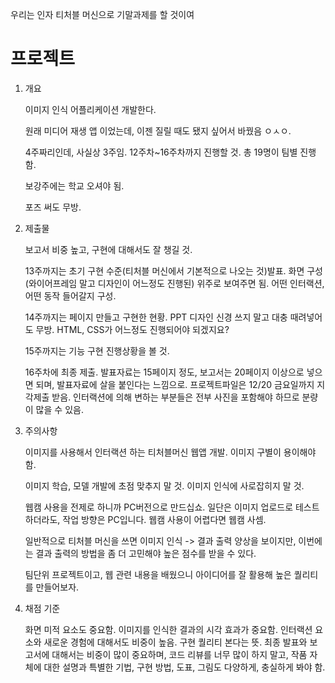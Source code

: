 우리는 인자 티처블 머신으로 기말과제를 할 것이여

# 프로젝트

1. 개요
   
    이미지 인식 어플리케이션 개발한다.

    원래 미디어 재생 앱 이었는데, 이젠 질릴 때도 됐지 싶어서 바꿨음 ㅇㅅㅇ.

    4주짜리인데, 사실상 3주임. 12주차~16주차까지 진행할 것. 총 19명이 팀별 진행함.

    보강주에는 학교 오셔야 됨. 

    포즈 써도 무방.

2. 제출물
   
   보고서 비중 높고, 구현에 대해서도 잘 챙길 것.

   13주까지는 초기 구현 수준(티처블 머신에서 기본적으로 나오는 것)발표. 화면 구성(와이어프레임 말고 디자인이 어느정도 진행된) 위주로 보여주면 됨. 어떤 인터랙션, 어떤 동작 들어갈지 구성.

   14주까지는 페이지 만들고 구현한 현황. PPT 디자인 신경 쓰지 말고 대충 때려넣어도 무방. HTML, CSS가 어느정도 진행되어야 되겠지요?

   15주까지는 기능 구현 진행상황을 볼 것.

   16주차에 최종 제출. 발표자료는 15페이지 정도, 보고서는 20페이지 이상으로 넣으면 되며, 발표자료에 살을 붙인다는 느낌으로. 프로젝트파일은 12/20 금요일까지 지각제출 받음. 인터랙션에 의해 변하는 부분들은 전부 사진을 포함해야 하므로 분량이 많을 수 있음.

3. 주의사항

   이미지를 사용해서 인터랙션 하는 티처블머신 웹앱 개발. 이미지 구별이 용이해야 함.

   이미지 학습, 모델 개발에 초점 맞추지 말 것. 이미지 인식에 사로잡히지 말 것.

   웹캠 사용을 전제로 하니까 PC버전으로 만드십쇼. 일단은 이미지 업로드로 테스트 하더라도, 작업 방향은 PC입니다. 웹캠 사용이 어렵다면 웹캠 사셈.

   일반적으로 티처블 머신을 쓰면 이미지 인식 -> 결과 출력 양상을 보이지만, 이번에는 결과 출력의 방법을 좀 더 고민해야 높은 점수를 받을 수 있다. 

   팀단위 프로젝트이고, 웹 관련 내용을 배웠으니 아이디어를 잘 활용해 높은 퀄리티를 만들어보자.

4. 채점 기준
   
   화면 미적 요소도 중요함. 이미지를 인식한 결과의 시각 효과가 중요함. 인터랙션 요소와 새로운 경험에 대해서도 비중이 높음. 구현 퀄리티 본다는 뜻. 최종 발표와 보고서에 대해서는 비중이 많이 중요하며, 코드 리뷰를 너무 많이 하지 말고, 작품 자체에 대한 설명과 특별한 기법, 구현 방법, 도표, 그림도 다양하게, 충실하게 봐야 함.



